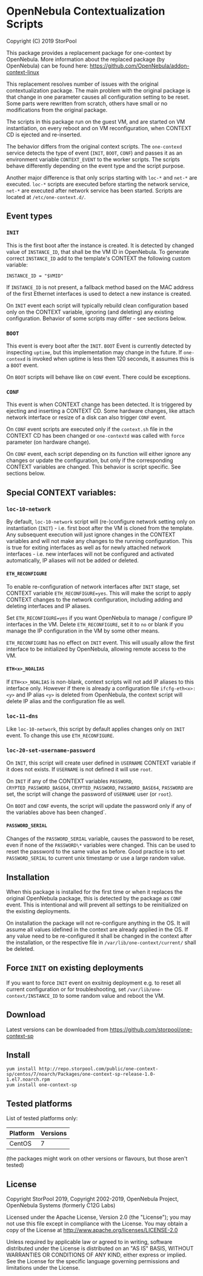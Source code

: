 # OpenNebula Contextualization Scripts

Copyright (C) 2019 StorPool

This package provides a replacement package for one-context by OpenNebula.
More information about the replaced package (by OpenNebula) can be found here:
https://github.com/OpenNebula/addon-context-linux

This replacement resolves number of issues with the original contextualization
package. The main problem with the original package is that change in one
parameter causes all configuration setting to be reset.  Some parts were
rewritten from scratch, others have small or no modifications from the original
package.

The scripts in this package run on the guest VM, and are started on VM
instantiation, on every reboot and on VM reconfiguration, when CONTEXT CD is
ejected and re-inserted.

The behavior differs from the original context scripts. The `one-contexd`
service detects the type of event (`INIT`, `BOOT`, `CONF`) and passes it as an
environment variable `CONTEXT_EVENT` to the worker scripts. The scripts behave
differently depending on the event type and the script purpose.

Another major difference is that only scrips starting with `loc-*` and `net-*`
are executed. `loc-*` scripts are executed before starting the network service,
`net-*` are executed after network service has been started. Scripts are
located at `/etc/one-context.d/`.


## Event types

### `INIT`

This is the first boot after the instance is created. It is detected by changed
value of `INSTANCE_ID`, that shall be the VM ID in OpenNebula. To generate
correct `INSTANCE_ID` add to the template's CONTEXT the following custom
variable:

```
INSTANCE_ID = "$VMID"
```

If `INSTANCE_ID` is not present, a fallback method based on the MAC address of
the first Ethernet interfaces is used to detect a new instance is created.

On `INIT` event each script will typically rebuild clean configuration based
only on the CONTEXT variable, ignoring (and deleting) any existing
configuration. Behavior of some scripts may differ - see sections below.

### `BOOT`

This event is every boot after the `INIT`. `BOOT` Event is currently detected
by inspecting `uptime`, but this implementation may change in the future. If
`one-contexd` is invoked when uptime is less then 120 seconds, it assumes this
is a `BOOT` event.

On `BOOT` scripts will behave like on `CONF` event. There could be exceptions.

### `CONF`

This event is when CONTEXT change has been detected. It is triggered by
ejecting and inserting a CONTEXT CD. Some hardware changes, like attach network
interface or resize of a disk can also trigger `CONF` event.

On `CONF` event scripts are executed only if the `context.sh` file in the CONTEXT CD
has been changed or `one-contextd` was called with `force` parameter (on
hardware change).

On `CONF` event, each script depending on its function will either ignore any
changes or update the configuration, but only if the corresponding CONTEXT
variables are changed. This behavior is script specific. See sections below.


## Special CONTEXT variables:

### `loc-10-network`

By default, `loc-10-network` script will (re-)configure network setting only on
instantiation (`INIT`) - i.e. first boot after the VM is cloned from the
template. Any subsequent execution will just ignore changes in the CONTEXT
variables and will not make any changes to the running configuration. This is
true for exiting interfaces as well as for newly attached network interfaces -
i.e. new interfaces will not be configured and activated automatically, IP
aliases will not be added or deleted.

#### `ETH_RECONFIGURE`

To enable re-configuration of network interfaces after `INIT` stage, set
CONTEXT variable `ETH_RECONFIGURE=yes`. This will make the script to apply
CONTEXT changes to the network configuration, including adding and deleting
interfaces and IP aliases.

Set `ETH_RECONFIGURE=yes` if you want OpenNebula to manage / configure IP
interfaces in the VM. Delete `ETH_RECONFIGURE`, set it to `no` or blank if you
manage the IP configuration in the VM by some other means.

`ETH_RECONFIGURE` has no effect on `INIT` event. This will usually allow the
first interface to be initialized by OpenNebula, allowing remote access to the
VM.

#### `ETH<x>_NOALIAS`

If `ETH<x>_NOALIAS` is non-blank, context scripts will not add IP aliases to
this interface only. However if there is already a configuration file
`ifcfg-eth<x>:<y>` and IP alias `<y>` is deleted from OpenNebula, the context
script will delete IP alias and the configuration file as well.

### `loc-11-dns`

Like `loc-10-network`, this script by default applies changes only on `INIT`
event. To change this use `ETH_RECONFIGURE`.

### `loc-20-set-username-password`

On `INIT`, this script will create user defined in `USERNAME` CONTEXT variable
if it does not exists. If `USERNAME` is not defined it will use `root`.

On `INIT` if any of the CONTEXT variables `PASSWORD`,
`CRYPTED_PASSWORD_BASE64`, `CRYPTED_PASSWORD`, `PASSWORD_BASE64`, `PASSWORD`
are set, the script will change the password of `USERNAME` user (or `root`).

On `BOOT` and `CONF` events, the script will update the password only if any of
the variables above has been changed`.

#### `PASSWORD_SERIAL`

Changes of the `PASSWORD_SERIAL` variable, causes the password to be reset,
even if none of the `PASSWORD\*` variables were changed. This can be used to
reset the password to the same value as before.  Good practice is to set
`PASSWORD_SERIAL` to current unix timestamp or use a large random value.


## Installation

When this package is installed for the first time or when it replaces the
original OpenNebula package, this is detected by the package as `CONF` event.
This is intentional and will prevent all settings to be reinitialized on the
existing deployments.

On installation the package will not re-configure anything in the OS. It will
assume all values idefined in the context are already applied in the OS. If any
value need to be re-configured it shall be changed in the context after the
installation, or the respective file in `/var/lib/one-context/current/` shall
be deleted.

## Force `INIT` on existing deployments

If you want to force `INIT` event on exsitnig deployment e.g. to reset all
current configuration or for troubleshooting, set
`/var/lib/one-context/INSTANCE_ID` to some random value and reboot the VM.


## Download

Latest versions can be downloaded from https://github.com/storpool/one-context-sp


## Install

```
yum install http://repo.storpool.com/public/one-context-sp/centos/7/noarch/Packages/one-context-sp-release-1.0-1.el7.noarch.rpm
yum install one-context-sp
```

## Tested platforms

List of tested platforms only:

| Platform                        | Versions                               |
|---------------------------------|----------------------------------------|
| CentOS                          | 7                                      |

(the packages might work on other versions or flavours, but those aren't tested)


## License

Copyright StorPool 2019,
Copyright 2002-2019, OpenNebula Project, OpenNebula Systems (formerly C12G Labs)

Licensed under the Apache License, Version 2.0 (the "License"); you may
not use this file except in compliance with the License. You may obtain
a copy of the License at http://www.apache.org/licenses/LICENSE-2.0

Unless required by applicable law or agreed to in writing, software
distributed under the License is distributed on an "AS IS" BASIS,
WITHOUT WARRANTIES OR CONDITIONS OF ANY KIND, either express or implied.
See the License for the specific language governing permissions and
limitations under the License.
